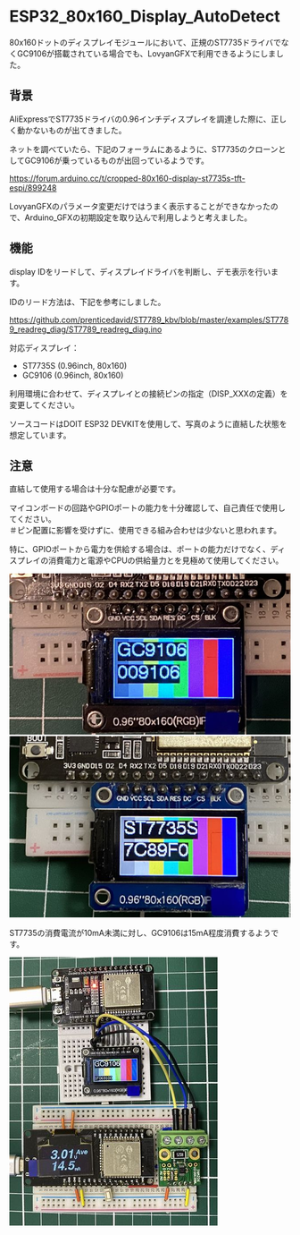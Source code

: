 # ESP32_80x160_Display_AutoDetect

80x160ドットのディスプレイモジュールにおいて、正規のST7735ドライバでなくGC9106が搭載されている場合でも、LovyanGFXで利用できるようにしました。<BR>

## 背景

AliExpressでST7735ドライバの0.96インチディスプレイを調達した際に、正しく動かないものが出てきました。<BR>

ネットを調べていたら、下記のフォーラムにあるように、ST7735のクローンとしてGC9106が乗っているものが出回っているようです。<BR>

https://forum.arduino.cc/t/cropped-80x160-display-st7735s-tft-espi/899248

LovyanGFXのパラメータ変更だけではうまく表示することができなかったので、Arduino_GFXの初期設定を取り込んで利用しようと考えました。

## 機能

display IDをリードして、ディスプレイドライバを判断し、デモ表示を行います。<BR>

IDのリード方法は、下記を参考にしました。<BR>

https://github.com/prenticedavid/ST7789_kbv/blob/master/examples/ST7789_readreg_diag/ST7789_readreg_diag.ino

対応ディスプレイ：
- ST7735S (0.96inch, 80x160)
- GC9106 (0.96inch, 80x160)

利用環境に合わせて、ディスプレイとの接続ピンの指定（DISP_XXXの定義）を変更してください。<BR>

ソースコードはDOIT ESP32 DEVKITを使用して、写真のように直結した状態を想定しています。<BR>

## 注意

直結して使用する場合は十分な配慮が必要です。<BR>

マイコンボードの回路やGPIOポートの能力を十分確認して、自己責任で使用してください。<BR>
＃ピン配置に影響を受けずに、使用できる組み合わせは少ないと思われます。<BR>

特に、GPIOポートから電力を供給する場合は、ポートの能力だけでなく、ディスプレイの消費電力と電源やCPUの供給量力とを見極めて使用してください。<BR>

![GC9106](image/GC9106.jpg)
![ST7735S](image/ST7735S.jpg)

ST7735の消費電流が10mA未満に対し、GC9106は15mA程度消費するようです。<BR>

![測定値](image/current.jpg)
